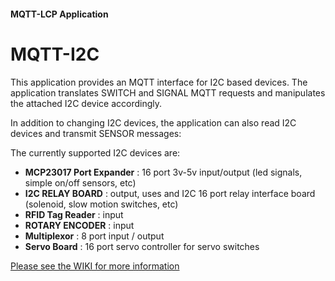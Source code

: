 #### MQTT-LCP Application

# MQTT-I2C

This application provides an MQTT interface for I2C based devices.  The application
translates SWITCH and SIGNAL MQTT requests and manipulates the attached I2C device accordingly.

In addition to changing I2C devices, the application can also read I2C devices and transmit SENSOR
messages:

The currently supported I2C devices are:

* **MCP23017 Port Expander** : 16 port 3v-5v input/output (led signals, simple on/off sensors, etc)
* **I2C RELAY BOARD** : output, uses and I2C 16 port relay interface board (solenoid, slow motion switches, etc)
* **RFID Tag Reader** : input
* **ROTARY ENCODER** : input
* **Multiplexor** : 8 port input / output
* **Servo Board** : 16 port servo controller for servo switches

[Please see the WIKI for more information](https://github.com/rphughespa/mqtt-lcp/wiki)
